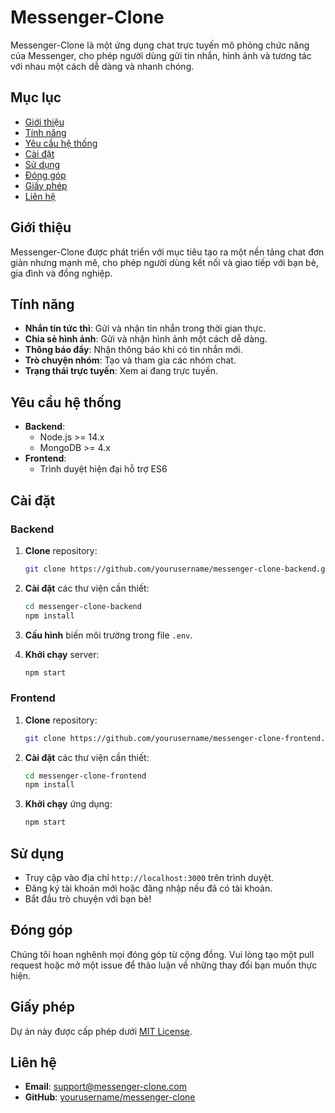 
# Messenger-Clone

Messenger-Clone là một ứng dụng chat trực tuyến mô phỏng chức năng của Messenger, cho phép người dùng gửi tin nhắn, hình ảnh và tương tác với nhau một cách dễ dàng và nhanh chóng.

## Mục lục

- [Giới thiệu](#giới-thiệu)
- [Tính năng](#tính-năng)
- [Yêu cầu hệ thống](#yêu-cầu-hệ-thống)
- [Cài đặt](#cài-đặt)
- [Sử dụng](#sử-dụng)
- [Đóng góp](#đóng-góp)
- [Giấy phép](#giấy-phép)
- [Liên hệ](#liên-hệ)

## Giới thiệu

Messenger-Clone được phát triển với mục tiêu tạo ra một nền tảng chat đơn giản nhưng mạnh mẽ, cho phép người dùng kết nối và giao tiếp với bạn bè, gia đình và đồng nghiệp.

## Tính năng

- **Nhắn tin tức thì**: Gửi và nhận tin nhắn trong thời gian thực.
- **Chia sẻ hình ảnh**: Gửi và nhận hình ảnh một cách dễ dàng.
- **Thông báo đẩy**: Nhận thông báo khi có tin nhắn mới.
- **Trò chuyện nhóm**: Tạo và tham gia các nhóm chat.
- **Trạng thái trực tuyến**: Xem ai đang trực tuyến.

## Yêu cầu hệ thống

- **Backend**:
  - Node.js >= 14.x
  - MongoDB >= 4.x
- **Frontend**:
  - Trình duyệt hiện đại hỗ trợ ES6

## Cài đặt

### Backend

1. **Clone** repository:

   ```bash
   git clone https://github.com/yourusername/messenger-clone-backend.git
   ```

2. **Cài đặt** các thư viện cần thiết:

   ```bash
   cd messenger-clone-backend
   npm install
   ```

3. **Cấu hình** biến môi trường trong file `.env`.

4. **Khởi chạy** server:

   ```bash
   npm start
   ```

### Frontend

1. **Clone** repository:

   ```bash
   git clone https://github.com/yourusername/messenger-clone-frontend.git
   ```

2. **Cài đặt** các thư viện cần thiết:

   ```bash
   cd messenger-clone-frontend
   npm install
   ```

3. **Khởi chạy** ứng dụng:

   ```bash
   npm start
   ```

## Sử dụng

- Truy cập vào địa chỉ `http://localhost:3000` trên trình duyệt.
- Đăng ký tài khoản mới hoặc đăng nhập nếu đã có tài khoản.
- Bắt đầu trò chuyện với bạn bè!

## Đóng góp

Chúng tôi hoan nghênh mọi đóng góp từ cộng đồng. Vui lòng tạo một pull request hoặc mở một issue để thảo luận về những thay đổi bạn muốn thực hiện.

## Giấy phép

Dự án này được cấp phép dưới [MIT License](LICENSE.md).

## Liên hệ

- **Email**: support@messenger-clone.com
- **GitHub**: [yourusername/messenger-clone](https://github.com/yourusername/messenger-clone)
